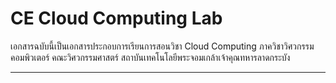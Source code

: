 # CE Cloud Computing Lab

เอกสารฉบับนี้เป็นเอกสารประกอบการเรียนการสอนวิชา Cloud Computing ภาควิชาวิศวกรรมคอมพิวเตอร์ คณะวิศวกรรมศาสตร์ สถาบันเทคโนโลยีพระจอมเกล้าเจ้าคุณทหารลาดกระบัง

---------------------
